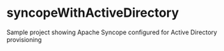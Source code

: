 # syncopeWithActiveDirectory
Sample project showing Apache Syncope configured for Active Directory provisioning
